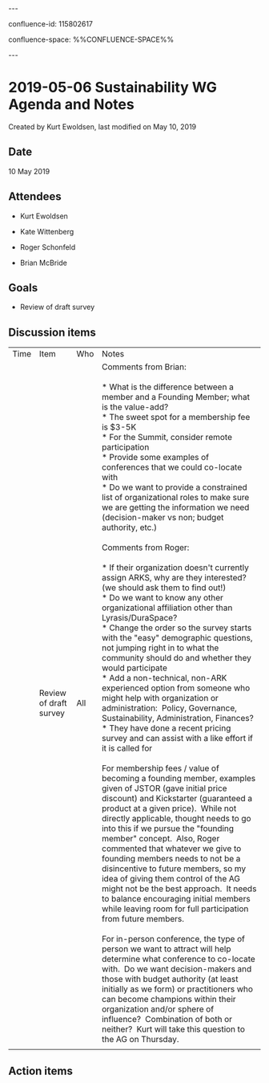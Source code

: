 \---

confluence-id: 115802617

confluence-space: %%CONFLUENCE-SPACE%%

\---

2019-05-06 Sustainability WG Agenda and Notes
=============================================

Created by Kurt Ewoldsen, last modified on May 10, 2019

Date
----

10 May 2019

Attendees
---------

*   Kurt Ewoldsen
    
*   Kate Wittenberg
*   Roger Schonfeld
*   Brian McBride

Goals
-----

*   Review of draft survey
    

Discussion items
----------------

|     |     |     |     |
| --- | --- | --- | --- |
| Time | Item | Who | Notes |
|     | Review of draft survey | All | Comments from Brian:<br><br>*   What is the difference between a member and a Founding Member; what is the value-add?<br>*   The sweet spot for a membership fee is $3-5K<br>*   For the Summit, consider remote participation<br>*   Provide some examples of conferences that we could co-locate with<br>*   Do we want to provide a constrained list of organizational roles to make sure we are getting the information we need (decision-maker vs non; budget authority, etc.)<br><br>Comments from Roger:<br><br>*   If their organization doesn't currently assign ARKS, why are they interested? (we should ask them to find out!)<br>*   Do we want to know any other organizational affiliation other than Lyrasis/DuraSpace?<br>*   Change the order so the survey starts with the "easy" demographic questions, not jumping right in to what the community should do and whether they would participate<br>*   Add a non-technical, non-ARK experienced option from someone who might help with organization or administration:  Policy, Governance, Sustainability, Administration, Finances?<br>*   They have done a recent pricing survey and can assist with a like effort if it is called for<br><br>For membership fees / value of becoming a founding member, examples given of JSTOR (gave initial price discount) and Kickstarter (guaranteed a product at a given price).  While not directly applicable, thought needs to go into this if we pursue the "founding member" concept.  Also, Roger commented that whatever we give to founding members needs to not be a disincentive to future members, so my idea of giving them control of the AG might not be the best approach.  It needs to balance encouraging initial members while leaving room for full participation from future members.<br><br>For in-person conference, the type of person we want to attract will help determine what conference to co-locate with.  Do we want decision-makers and those with budget authority (at least initially as we form) or practitioners who can become champions within their organization and/or sphere of influence?  Combination of both or neither?  Kurt will take this question to the AG on Thursday. |
|     |     |     |     |

Action items
------------